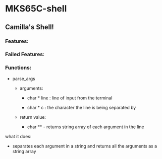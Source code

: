 # MKS65C-shell
## Camilla's Shell!
### Features:

### Failed Features:
### Functions:
* parse_args
   - arguments:
     - char * line : line of input from the terminal

     - char * c    : the character the line is being separated by

   - return value:
     - char ** - returns string array of each argument in the line
   
 what it does:
 
  * separates each argument in a string and returns all the arguments as a string array

